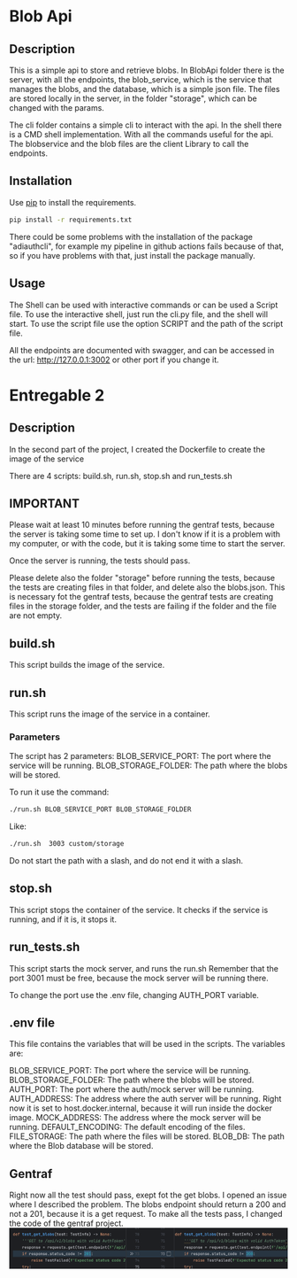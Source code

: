 # Blob Api

## Description

This is a simple api to store and retrieve blobs.
In BlobApi folder there is the server, with all the endpoints, the blob_service, which is the service that manages the blobs, and the database, which is a simple json file.
The files are stored locally in the server, in the folder "storage", which can be changed with the params.

The cli folder contains a simple cli to interact with the api.
In the shell there is a CMD shell implementation. With all the commands useful for the api.
The blobservice and the blob files are the client Library to call the endpoints.

## Installation

Use [pip](https://pip.pypa.io/en/stable/) to install the requirements.

```bash
pip install -r requirements.txt 
```

There could be some problems with the installation of the package "adiauthcli", for example my pipeline in github actions fails because of that, so if you have problems with that, just install the package manually.

## Usage
The Shell can be used with interactive commands or can be used a Script file.
To use the interactive shell, just run the cli.py file, and the shell will start.
To use the script file use the option SCRIPT and the path of the script file.

All the endpoints are documented with swagger, and can be accessed in the url: http://127.0.0.1:3002 or other port if you change it.

# Entregable 2

## Description
In the second part of the project, I created the Dockerfile to create the image of the service

There are 4 scripts: build.sh, run.sh, stop.sh and run_tests.sh

## IMPORTANT

Please wait at least 10 minutes before running the gentraf tests, because the server is taking some time to set up.
I don't know if it is a problem with my computer, or with the code, but it is taking some time to start the server.

Once the server is running, the tests should pass.

Please delete also the folder "storage" before running the tests, because the tests are creating files in that folder, and delete also the blobs.json.
This is necessary fot the gentraf tests, because the gentraf tests are creating files in the storage folder, and the tests are failing if the folder and the file are not empty.

## build.sh

This script builds the image of the service.

## run.sh

This script runs the image of the service in a container.

### Parameters

The script has 2 parameters:
BLOB_SERVICE_PORT: The port where the service will be running.
BLOB_STORAGE_FOLDER: The path where the blobs will be stored.

To run it use the command:
    
```bash
./run.sh BLOB_SERVICE_PORT BLOB_STORAGE_FOLDER
```

Like:

```bash 
./run.sh  3003 custom/storage
```

Do not start the path with a slash, and do not end it with a slash.

## stop.sh

This script stops the container of the service.
It checks if the service is running, and if it is, it stops it.

## run_tests.sh

This script starts the mock server, and runs the run.sh
Remember that the port 3001 must be free, because the mock server will be running there.

To change the port use the .env file, changing AUTH_PORT variable.

## .env file

This file contains the variables that will be used in the scripts.
The variables are:

BLOB_SERVICE_PORT: The port where the service will be running.
BLOB_STORAGE_FOLDER: The path where the blobs will be stored.
AUTH_PORT: The port where the auth/mock server will be running.
AUTH_ADDRESS: The address where the auth server will be running. Right now it is set to host.docker.internal, because it will run inside the docker image.
MOCK_ADDRESS: The address where the mock server will be running.
DEFAULT_ENCODING: The default encoding of the files.
FILE_STORAGE: The path where the files will be stored.
BLOB_DB: The path where the Blob database will be stored.

## Gentraf

Right now all the test should pass, exept fot the get blobs.
I opened an issue where I described the problem.
The blobs endpoint should return a 200 and not a 201, because it is a get request.
To make all the tests pass, I changed the code of the gentraf project.
![img.png](img.png)
